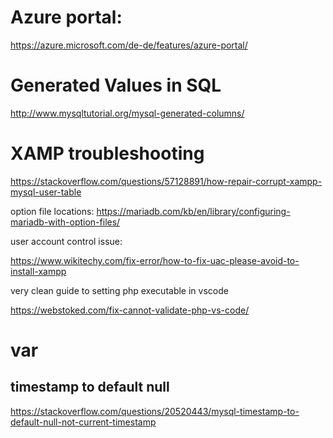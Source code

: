 
# Azure portal:

https://azure.microsoft.com/de-de/features/azure-portal/

# Generated Values in SQL

http://www.mysqltutorial.org/mysql-generated-columns/

# XAMP troubleshooting

https://stackoverflow.com/questions/57128891/how-repair-corrupt-xampp-mysql-user-table

option file locations:
https://mariadb.com/kb/en/library/configuring-mariadb-with-option-files/

user account control issue:

https://www.wikitechy.com/fix-error/how-to-fix-uac-please-avoid-to-install-xampp

very clean guide to setting php executable in vscode

https://webstoked.com/fix-cannot-validate-php-vs-code/

# var

## timestamp to default null

https://stackoverflow.com/questions/20520443/mysql-timestamp-to-default-null-not-current-timestamp
